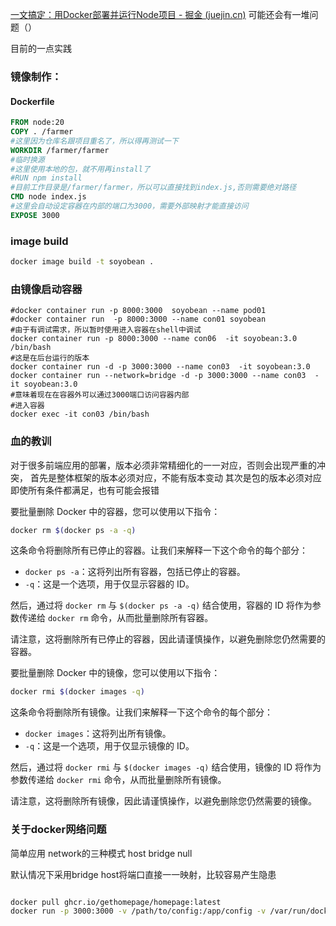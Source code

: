 [一文搞定：用Docker部署并运行Node项目 - 掘金 (juejin.cn)](https://juejin.cn/post/7178673705462169655)
可能还会有一堆问题（）


目前的一点实践

### 镜像制作：

#### Dockerfile
```Dockerfile
FROM node:20
COPY . /farmer
#这里因为仓库名跟项目重名了，所以得再测试一下
WORKDIR /farmer/farmer
#临时换源
#这里使用本地的包，就不用再install了
#RUN npm install 
#目前工作目录是/farmer/farmer，所以可以直接找到index.js,否则需要绝对路径
CMD node index.js
#这里会自动设定容器在内部的端口为3000，需要外部映射才能直接访问
EXPOSE 3000
```

### image build

```bash
docker image build -t soyobean .
```

### 由镜像启动容器

```
#docker container run -p 8000:3000  soyobean --name pod01
#docker container run  -p 8000:3000 --name con01 soyobean
#由于有调试需求，所以暂时使用进入容器在shell中调试
docker container run -p 8000:3000 --name con06  -it soyobean:3.0  /bin/bash
#这是在后台运行的版本
docker container run -d -p 3000:3000 --name con03  -it soyobean:3.0  
docker container run --network=bridge -d -p 3000:3000 --name con03  -it soyobean:3.0 
#意味着现在在容器外可以通过3000端口访问容器内部
#进入容器
docker exec -it con03 /bin/bash
```


### 血的教训
对于很多前端应用的部署，版本必须非常精细化的一一对应，否则会出现严重的冲突，
首先是整体框架的版本必须对应，不能有版本变动
其次是包的版本必须对应
即使所有条件都满足，也有可能会报错




要批量删除 Docker 中的容器，您可以使用以下指令：

```bash
docker rm $(docker ps -a -q)
```

这条命令将删除所有已停止的容器。让我们来解释一下这个命令的每个部分：

- `docker ps -a`：这将列出所有容器，包括已停止的容器。
- `-q`：这是一个选项，用于仅显示容器的 ID。

然后，通过将 `docker rm` 与 `$(docker ps -a -q)` 结合使用，容器的 ID 将作为参数传递给 `docker rm` 命令，从而批量删除所有容器。

请注意，这将删除所有已停止的容器，因此请谨慎操作，以避免删除您仍然需要的容器。


要批量删除 Docker 中的镜像，您可以使用以下指令：

```bash
docker rmi $(docker images -q)
```

这条命令将删除所有镜像。让我们来解释一下这个命令的每个部分：

- `docker images`：这将列出所有镜像。
- `-q`：这是一个选项，用于仅显示镜像的 ID。

然后，通过将 `docker rmi` 与 `$(docker images -q)` 结合使用，镜像的 ID 将作为参数传递给 `docker rmi` 命令，从而批量删除所有镜像。

请注意，这将删除所有镜像，因此请谨慎操作，以避免删除您仍然需要的镜像。


### 关于docker网络问题
简单应用
network的三种模式
host
bridge
null

默认情况下采用bridge
host将端口直接一一映射，比较容易产生隐患



```sh

docker pull ghcr.io/gethomepage/homepage:latest
docker run -p 3000:3000 -v /path/to/config:/app/config -v /var/run/docker.sock:/var/run/docker.sock ghcr.io/gethomepage/homepage:latest
```